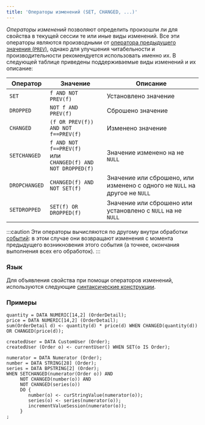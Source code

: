 ```yaml
---
title: 'Операторы изменений (SET, CHANGED, ...)'
---
```


*Операторы изменений* позволяют определить произошли ли для свойства в текущей сессии те или иные виды изменений. Все эти операторы являются производными от [оператора предыдущего значения (`PREV`)](Previous_value_PREV.md), однако для улучшения читабельности и производительности рекомендуется использовать именно их. В следующей таблице приведены поддерживаемые виды изменений и их описание:

|Оператор       |Значение                                                          |Описание                      |
|---------------|------------------------------------------------------------------|------------------------------|
|`SET`          |`f AND NOT PREV(f)`                                               |Установлено значение          |
|`DROPPED`      |`NOT f AND PREV(f)`                                               |Сброшено значение             |
|`CHANGED`      |`(f OR PREV(f)) AND NOT f==PREV(f)`                               |Изменено значение             |
|`SETCHANGED`   |`f AND NOT f==PREV(f)`<br/>или<br/>`CHANGED(f) AND NOT DROPPED(f)`|Значение изменено на не `NULL`|
|`DROPCHANGED`  |`CHANGED(f) AND NOT SET(f)`                                       |Значение или сброшено, или изменено с одного не `NULL` на другое не `NULL`|
|`SETDROPPED`   |`SET(f) OR DROPPED(f)`                                            |Значение или сброшено или установлено с `NULL` на не `NULL`|

:::caution
Эти операторы вычисляются по другому внутри обработки [событий](Events.md#change): в этом случае они возвращают изменения с момента предыдущего возникновения этого события (а точнее, окончания выполнения всех его обработок).
:::

### Язык

Для объявления свойства при помощи операторов изменений, используются следующие [синтаксические конструкции](Change_operators.md). 

### Примеры

```lsf
quantity = DATA NUMERIC[14,2] (OrderDetail);
price = DATA NUMERIC[14,2] (OrderDetail);
sum(OrderDetail d) <- quantity(d) * price(d) WHEN CHANGED(quantity(d)) OR CHANGED(price(d));

createdUser = DATA CustomUser (Order);
createdUser (Order o) <- currentUser() WHEN SET(o IS Order);

numerator = DATA Numerator (Order);
number = DATA STRING[28] (Order);
series = DATA BPSTRING[2] (Order);
WHEN SETCHANGED(numerator(Order o)) AND
     NOT CHANGED(number(o)) AND
     NOT CHANGED(series(o))
     DO {
        number(o) <- curStringValue(numerator(o));
        series(o) <- series(numerator(o));
        incrementValueSession(numerator(o));
     }
;
```
